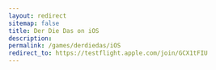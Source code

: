 ```yaml
---
layout: redirect
sitemap: false
title: Der Die Das on iOS
description:
permalink: /games/derdiedas/iOS
redirect_to: https://testflight.apple.com/join/GCX1tFIU
---
```

